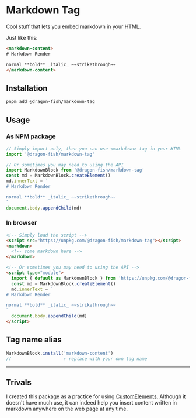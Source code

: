 # Markdown Tag

Cool stuff that lets you embed markdown in your HTML.

Just like this:

<!-- prettier-ignore-start -->
```html
<markdown-content>
# Markdown Render

normal **bold** _italic_ ~~strikethrough~~
</markdown-content>
```
<!-- prettier-ignore-end -->

## Installation

```sh
pnpm add @dragon-fish/markdown-tag
```

## Usage

### As NPM package

```ts
// Simply import only, then you can use <markdown> tag in your HTML
import '@dragon-fish/markdown-tag'

// Or sometimes you may need to using the API
import MarkdownBlock from '@dragon-fish/markdown-tag'
const md = MarkdownBlock.createElement()
md.innerText = `
# Markdown Render

normal **bold** _italic_ ~~strikethrough~~
`
document.body.appendChild(md)
```

### In browser

```html
<!-- Simply load the script -->
<script src="https://unpkg.com/@dragon-fish/markdown-tag"></script>
<markdown>
  <!-- some markdown here -->
</markdown>

<!-- Or sometimes you may need to using the API -->
<script type="module">
  import { default as MarkdownBlock } from 'https://unpkg.com/@dragon-fish/markdown-tag?module'
  const md = MarkdownBlock.createElement()
  md.innerText = `
# Markdown Render

normal **bold** _italic_ ~~strikethrough~~
`
  document.body.appendChild(md)
</script>
```

## Tag name alias

```ts
MarkdownBlock.install('markdown-content')
//                    ↑ replace with your own tag name
```

---

## Trivals

I created this package as a practice for using [CustomElements](https://developer.mozilla.org/en-US/docs/Web/Web_Components/Using_custom_elements). Although it doesn't have much use, it can indeed help you insert content written in markdown anywhere on the web page at any time.
